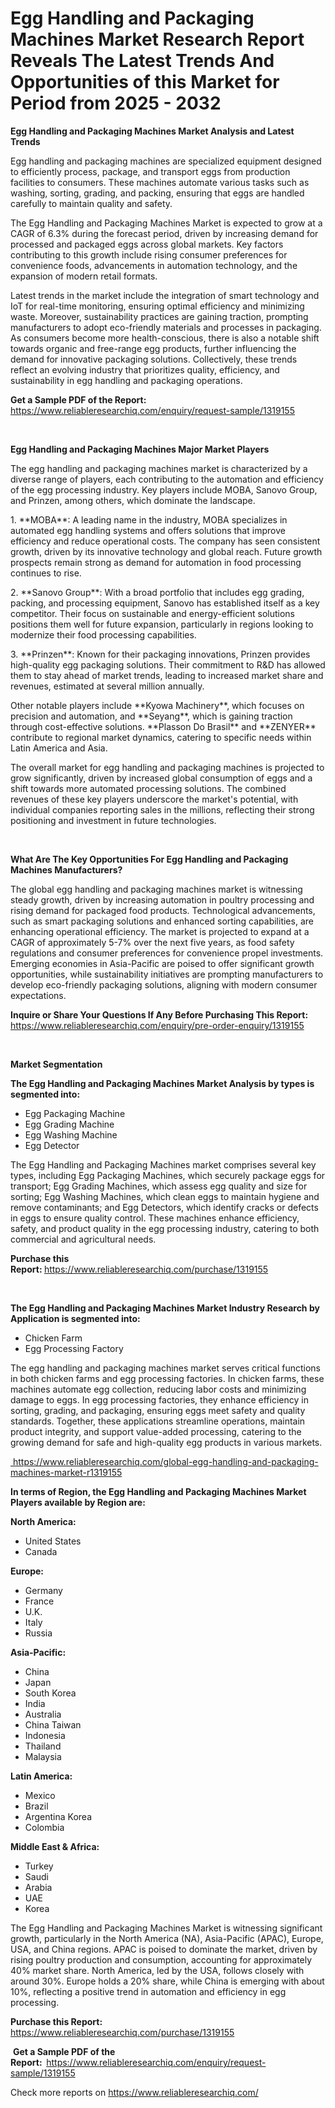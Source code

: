 <p><h1>Egg Handling and Packaging Machines Market Research Report Reveals The Latest Trends And Opportunities of this Market for Period from 2025 - 2032</h1></p><p><strong>Egg Handling and Packaging Machines Market Analysis and Latest Trends</strong></p>
<p><p>Egg handling and packaging machines are specialized equipment designed to efficiently process, package, and transport eggs from production facilities to consumers. These machines automate various tasks such as washing, sorting, grading, and packing, ensuring that eggs are handled carefully to maintain quality and safety. </p><p>The Egg Handling and Packaging Machines Market is expected to grow at a CAGR of 6.3% during the forecast period, driven by increasing demand for processed and packaged eggs across global markets. Key factors contributing to this growth include rising consumer preferences for convenience foods, advancements in automation technology, and the expansion of modern retail formats. </p><p>Latest trends in the market include the integration of smart technology and IoT for real-time monitoring, ensuring optimal efficiency and minimizing waste. Moreover, sustainability practices are gaining traction, prompting manufacturers to adopt eco-friendly materials and processes in packaging. As consumers become more health-conscious, there is also a notable shift towards organic and free-range egg products, further influencing the demand for innovative packaging solutions. Collectively, these trends reflect an evolving industry that prioritizes quality, efficiency, and sustainability in egg handling and packaging operations.</p></p>
<p><strong>Get a Sample PDF of the Report:&nbsp;</strong> <a href="https://www.reliableresearchiq.com/enquiry/request-sample/1319155?utm_campaign=2713&utm_medium=2&utm_source=Github&utm_content=ia&utm_term=29032025&utm_id=egg-handling-and-packaging-machines">https://www.reliableresearchiq.com/enquiry/request-sample/1319155</a></p>
<p>&nbsp;</p>
<p><strong>Egg Handling and Packaging Machines Major Market Players</strong></p>
<p><p>The egg handling and packaging machines market is characterized by a diverse range of players, each contributing to the automation and efficiency of the egg processing industry. Key players include MOBA, Sanovo Group, and Prinzen, among others, which dominate the landscape.</p><p>1. **MOBA**: A leading name in the industry, MOBA specializes in automated egg handling systems and offers solutions that improve efficiency and reduce operational costs. The company has seen consistent growth, driven by its innovative technology and global reach. Future growth prospects remain strong as demand for automation in food processing continues to rise.</p><p>2. **Sanovo Group**: With a broad portfolio that includes egg grading, packing, and processing equipment, Sanovo has established itself as a key competitor. Their focus on sustainable and energy-efficient solutions positions them well for future expansion, particularly in regions looking to modernize their food processing capabilities.</p><p>3. **Prinzen**: Known for their packaging innovations, Prinzen provides high-quality egg packaging solutions. Their commitment to R&D has allowed them to stay ahead of market trends, leading to increased market share and revenues, estimated at several million annually.</p><p>Other notable players include **Kyowa Machinery**, which focuses on precision and automation, and **Seyang**, which is gaining traction through cost-effective solutions. **Plasson Do Brasil** and **ZENYER** contribute to regional market dynamics, catering to specific needs within Latin America and Asia.</p><p>The overall market for egg handling and packaging machines is projected to grow significantly, driven by increased global consumption of eggs and a shift towards more automated processing solutions. The combined revenues of these key players underscore the market's potential, with individual companies reporting sales in the millions, reflecting their strong positioning and investment in future technologies.</p></p>
<p>&nbsp;</p>
<p><strong>What Are The Key Opportunities For Egg Handling and Packaging Machines Manufacturers?</strong></p>
<p><p>The global egg handling and packaging machines market is witnessing steady growth, driven by increasing automation in poultry processing and rising demand for packaged food products. Technological advancements, such as smart packaging solutions and enhanced sorting capabilities, are enhancing operational efficiency. The market is projected to expand at a CAGR of approximately 5-7% over the next five years, as food safety regulations and consumer preferences for convenience propel investments. Emerging economies in Asia-Pacific are poised to offer significant growth opportunities, while sustainability initiatives are prompting manufacturers to develop eco-friendly packaging solutions, aligning with modern consumer expectations.</p></p>
<p><strong>Inquire or Share Your Questions If Any Before Purchasing This Report:</strong> <a href="https://www.reliableresearchiq.com/enquiry/pre-order-enquiry/1319155?utm_campaign=2713&utm_medium=2&utm_source=Github&utm_content=ia&utm_term=29032025&utm_id=egg-handling-and-packaging-machines">https://www.reliableresearchiq.com/enquiry/pre-order-enquiry/1319155</a></p>
<p>&nbsp;</p>
<p><strong>Market Segmentation</strong></p>
<p><strong>The Egg Handling and Packaging Machines Market Analysis by types is segmented into:</strong></p>
<p><ul><li>Egg Packaging Machine</li><li>Egg Grading Machine</li><li>Egg Washing Machine</li><li>Egg Detector</li></ul></p>
<p><p>The Egg Handling and Packaging Machines market comprises several key types, including Egg Packaging Machines, which securely package eggs for transport; Egg Grading Machines, which assess egg quality and size for sorting; Egg Washing Machines, which clean eggs to maintain hygiene and remove contaminants; and Egg Detectors, which identify cracks or defects in eggs to ensure quality control. These machines enhance efficiency, safety, and product quality in the egg processing industry, catering to both commercial and agricultural needs.</p></p>
<p><strong>Purchase this Report:&nbsp;</strong><a href="https://www.reliableresearchiq.com/purchase/1319155?utm_campaign=2713&utm_medium=2&utm_source=Github&utm_content=ia&utm_term=29032025&utm_id=egg-handling-and-packaging-machines">https://www.reliableresearchiq.com/purchase/1319155</a></p>
<p>&nbsp;</p>
<p><strong>The Egg Handling and Packaging Machines Market Industry Research by Application is segmented into:</strong></p>
<p><ul><li>Chicken Farm</li><li>Egg Processing Factory</li></ul></p>
<p><p>The egg handling and packaging machines market serves critical functions in both chicken farms and egg processing factories. In chicken farms, these machines automate egg collection, reducing labor costs and minimizing damage to eggs. In egg processing factories, they enhance efficiency in sorting, grading, and packaging, ensuring eggs meet safety and quality standards. Together, these applications streamline operations, maintain product integrity, and support value-added processing, catering to the growing demand for safe and high-quality egg products in various markets.</p></p>
<p><a href="https://www.reliableresearchiq.com/global-egg-handling-and-packaging-machines-market-r1319155?utm_campaign=2713&utm_medium=2&utm_source=Github&utm_content=ia&utm_term=29032025&utm_id=egg-handling-and-packaging-machines">&nbsp;https://www.reliableresearchiq.com/global-egg-handling-and-packaging-machines-market-r1319155</a></p>
<p><strong>In terms of Region, the Egg Handling and Packaging Machines Market Players available by Region are:</strong></p>
<p>
    <p> <strong> North America: </strong>
        <ul>
            <li>United States</li>
            <li>Canada</li>
        </ul>
        </p> 
    <p> <strong> Europe: </strong>
        <ul>
            <li>Germany</li>
            <li>France</li>
            <li>U.K.</li>
            <li>Italy</li>
            <li>Russia</li>
        </ul>
        </p> 
    <p> <strong> Asia-Pacific: </strong>
        <ul>
            <li>China</li>
            <li>Japan</li>
            <li>South Korea</li>
            <li>India</li>
            <li>Australia</li>
            <li>China Taiwan</li>
            <li>Indonesia</li>
            <li>Thailand</li>
            <li>Malaysia</li>
        </ul>
        </p> 
    <p> <strong> Latin America: </strong>
        <ul>
            <li>Mexico</li>
            <li>Brazil</li>
            <li>Argentina Korea</li>
            <li>Colombia</li>
        </ul>
        </p> 
    <p> <strong> Middle East & Africa: </strong>
        <ul>
            <li>Turkey</li>
            <li>Saudi</li>
            <li>Arabia</li>
            <li>UAE</li>
            <li>Korea</li>
        </ul>
    </p>
    </p>
<p><p>The Egg Handling and Packaging Machines Market is witnessing significant growth, particularly in the North America (NA), Asia-Pacific (APAC), Europe, USA, and China regions. APAC is poised to dominate the market, driven by rising poultry production and consumption, accounting for approximately 40% market share. North America, led by the USA, follows closely with around 30%. Europe holds a 20% share, while China is emerging with about 10%, reflecting a positive trend in automation and efficiency in egg processing.</p></p>
<p><strong>Purchase this Report: </strong><a href="https://www.reliableresearchiq.com/purchase/1319155?utm_campaign=2713&utm_medium=2&utm_source=Github&utm_content=ia&utm_term=29032025&utm_id=egg-handling-and-packaging-machines">https://www.reliableresearchiq.com/purchase/1319155</a></p>
<p>&nbsp;<strong>Get a Sample PDF of the Report:&nbsp;&nbsp;</strong><a href="https://www.reliableresearchiq.com/enquiry/request-sample/1319155?utm_campaign=2713&utm_medium=2&utm_source=Github&utm_content=ia&utm_term=29032025&utm_id=egg-handling-and-packaging-machines">https://www.reliableresearchiq.com/enquiry/request-sample/1319155</a></p>
<p><strong></strong></p>
<p>Check more reports on <a href="https://www.reliableresearchiq.com/?utm_campaign=2713&utm_medium=2&utm_source=Github&utm_content=ia&utm_term=29032025&utm_id=egg-handling-and-packaging-machines">https://www.reliableresearchiq.com/</a></p>